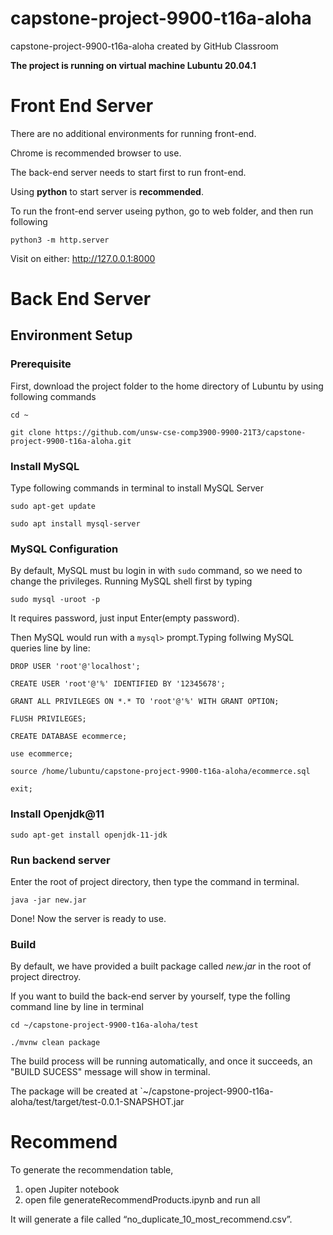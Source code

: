 # capstone-project-9900-t16a-aloha
capstone-project-9900-t16a-aloha created by GitHub Classroom

**The project is running on virtual machine Lubuntu 20.04.1**
# Front End Server

There are no additional environments for running front-end. 

Chrome is recommended browser to use.

The back-end server needs to start first to run front-end.

Using __python__ to start server is **recommended**.

To run the front-end server useing python, go to web folder, and then run following

`python3 -m http.server`

Visit on either:
  http://127.0.0.1:8000




# Back End Server

## Environment Setup

### Prerequisite

First, download the project folder to the home directory of Lubuntu by using following commands

`cd ~`

`git clone https://github.com/unsw-cse-comp3900-9900-21T3/capstone-project-9900-t16a-aloha.git`

### Install MySQL

Type following commands in terminal to install MySQL Server

`sudo apt-get update`

`sudo apt install mysql-server`

### MySQL Configuration
By default, MySQL must bu login in with `sudo` command, so we need to change the privileges.
Running MySQL shell first by typing

`sudo mysql -uroot -p`

It requires password, just input Enter(empty password).


Then MySQL would run with a `mysql>` prompt.Typing follwing MySQL queries line by line:

`DROP USER 'root'@'localhost';`

`CREATE USER 'root'@'%' IDENTIFIED BY '12345678';`

`GRANT ALL PRIVILEGES ON *.* TO 'root'@'%' WITH GRANT OPTION;`

`FLUSH PRIVILEGES;`

`CREATE DATABASE ecommerce;`

`use ecommerce;`

`source /home/lubuntu/capstone-project-9900-t16a-aloha/ecommerce.sql`

`exit;`

### Install Openjdk@11

`sudo apt-get install openjdk-11-jdk`

### Run backend server

Enter the root of project directory, then type the command in terminal.

`java -jar new.jar`

Done! Now the server is ready to use.

### Build

By default, we have provided a built package called *new.jar* in the root of project directroy.

If you want to build the back-end server by yourself, type the folling command line by line in terminal

`cd ~/capstone-project-9900-t16a-aloha/test`

`./mvnw clean package`

The build process will be running automatically, and once it succeeds, an "BUILD SUCESS" message will show in terminal.

The package will be created at `~/capstone-project-9900-t16a-aloha/test/target/test-0.0.1-SNAPSHOT.jar

# Recommend 
To generate the recommendation table, 
1. open Jupiter notebook
2. open file generateRecommendProducts.ipynb and run all


It will generate a file called “no_duplicate_10_most_recommend.csv”.
